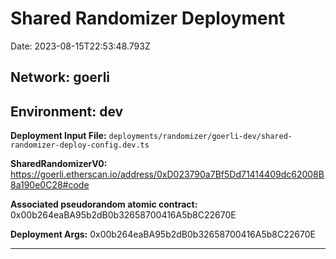 
# Shared Randomizer Deployment

Date: 2023-08-15T22:53:48.793Z

## **Network:** goerli

## **Environment:** dev

**Deployment Input File:** `deployments/randomizer/goerli-dev/shared-randomizer-deploy-config.dev.ts`

**SharedRandomizerV0:** https://goerli.etherscan.io/address/0xD023790a7Bf5Dd71414409dc62008B8a190e0C28#code

**Associated pseudorandom atomic contract:** 0x00b264eaBA95b2dB0b32658700416A5b8C22670E

**Deployment Args:** 0x00b264eaBA95b2dB0b32658700416A5b8C22670E

---

